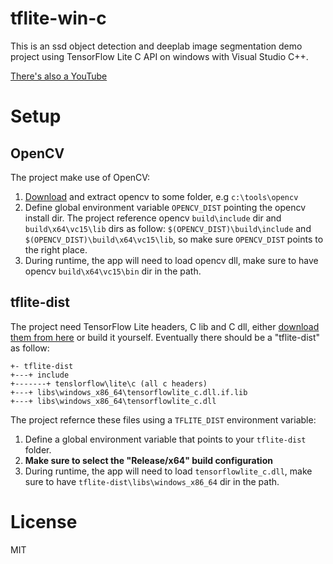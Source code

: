 # tflite-win-c
This is an ssd object detection and deeplab image segmentation demo project using TensorFlow Lite C API on windows with Visual Studio C++.

[There's also a YouTube](https://youtu.be/dox1ZkFP-f4)

# Setup
## OpenCV
The project make use of OpenCV:
1. [Download](https://www.opencv.org/releases) and extract opencv to some folder, e.g `c:\tools\opencv`
1. Define global environment variable `OPENCV_DIST` pointing the opencv install dir. The project reference opencv `build\include` dir and `build\x64\vc15\lib` dirs as follow: `$(OPENCV_DIST)\build\include` and `$(OPENCV_DIST)\build\x64\vc15\lib`, so make sure `OPENCV_DIST` points to the right place.
1. During runtime, the app will need to load opencv dll, make sure to have opencv `build\x64\vc15\bin` dir in the path.

## tflite-dist
The project need TensorFlow Lite headers, C lib and C dll, either [download them from here](https://github.com/ValYouW/tflite-dist/releases) or build it yourself. Eventually there should be a "tflite-dist" as follow:
```
+- tflite-dist
+---+ include
+-------+ tenslorflow\lite\c (all c headers)
+---+ libs\windows_x86_64\tensorflowlite_c.dll.if.lib
+---+ libs\windows_x86_64\tensorflowlite_c.dll
```

The project refernce these files using a `TFLITE_DIST` environment variable:
1. Define a global environment variable that points to your `tflite-dist` folder.
1. **Make sure to select the "Release/x64" build configuration**
1. During runtime, the app will need to load `tensorflowlite_c.dll`, make sure to have `tflite-dist\libs\windows_x86_64` dir in the path.

# License
MIT
